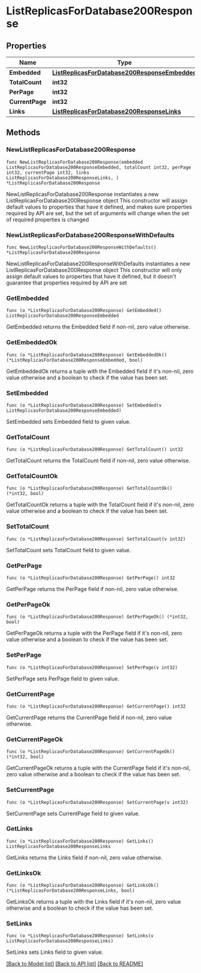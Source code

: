 # ListReplicasForDatabase200Response

## Properties

Name | Type | Description | Notes
------------ | ------------- | ------------- | -------------
**Embedded** | [**ListReplicasForDatabase200ResponseEmbedded**](ListReplicasForDatabase200ResponseEmbedded.md) |  | 
**TotalCount** | **int32** |  | 
**PerPage** | **int32** |  | 
**CurrentPage** | **int32** |  | 
**Links** | [**ListReplicasForDatabase200ResponseLinks**](ListReplicasForDatabase200ResponseLinks.md) |  | 

## Methods

### NewListReplicasForDatabase200Response

`func NewListReplicasForDatabase200Response(embedded ListReplicasForDatabase200ResponseEmbedded, totalCount int32, perPage int32, currentPage int32, links ListReplicasForDatabase200ResponseLinks, ) *ListReplicasForDatabase200Response`

NewListReplicasForDatabase200Response instantiates a new ListReplicasForDatabase200Response object
This constructor will assign default values to properties that have it defined,
and makes sure properties required by API are set, but the set of arguments
will change when the set of required properties is changed

### NewListReplicasForDatabase200ResponseWithDefaults

`func NewListReplicasForDatabase200ResponseWithDefaults() *ListReplicasForDatabase200Response`

NewListReplicasForDatabase200ResponseWithDefaults instantiates a new ListReplicasForDatabase200Response object
This constructor will only assign default values to properties that have it defined,
but it doesn't guarantee that properties required by API are set

### GetEmbedded

`func (o *ListReplicasForDatabase200Response) GetEmbedded() ListReplicasForDatabase200ResponseEmbedded`

GetEmbedded returns the Embedded field if non-nil, zero value otherwise.

### GetEmbeddedOk

`func (o *ListReplicasForDatabase200Response) GetEmbeddedOk() (*ListReplicasForDatabase200ResponseEmbedded, bool)`

GetEmbeddedOk returns a tuple with the Embedded field if it's non-nil, zero value otherwise
and a boolean to check if the value has been set.

### SetEmbedded

`func (o *ListReplicasForDatabase200Response) SetEmbedded(v ListReplicasForDatabase200ResponseEmbedded)`

SetEmbedded sets Embedded field to given value.


### GetTotalCount

`func (o *ListReplicasForDatabase200Response) GetTotalCount() int32`

GetTotalCount returns the TotalCount field if non-nil, zero value otherwise.

### GetTotalCountOk

`func (o *ListReplicasForDatabase200Response) GetTotalCountOk() (*int32, bool)`

GetTotalCountOk returns a tuple with the TotalCount field if it's non-nil, zero value otherwise
and a boolean to check if the value has been set.

### SetTotalCount

`func (o *ListReplicasForDatabase200Response) SetTotalCount(v int32)`

SetTotalCount sets TotalCount field to given value.


### GetPerPage

`func (o *ListReplicasForDatabase200Response) GetPerPage() int32`

GetPerPage returns the PerPage field if non-nil, zero value otherwise.

### GetPerPageOk

`func (o *ListReplicasForDatabase200Response) GetPerPageOk() (*int32, bool)`

GetPerPageOk returns a tuple with the PerPage field if it's non-nil, zero value otherwise
and a boolean to check if the value has been set.

### SetPerPage

`func (o *ListReplicasForDatabase200Response) SetPerPage(v int32)`

SetPerPage sets PerPage field to given value.


### GetCurrentPage

`func (o *ListReplicasForDatabase200Response) GetCurrentPage() int32`

GetCurrentPage returns the CurrentPage field if non-nil, zero value otherwise.

### GetCurrentPageOk

`func (o *ListReplicasForDatabase200Response) GetCurrentPageOk() (*int32, bool)`

GetCurrentPageOk returns a tuple with the CurrentPage field if it's non-nil, zero value otherwise
and a boolean to check if the value has been set.

### SetCurrentPage

`func (o *ListReplicasForDatabase200Response) SetCurrentPage(v int32)`

SetCurrentPage sets CurrentPage field to given value.


### GetLinks

`func (o *ListReplicasForDatabase200Response) GetLinks() ListReplicasForDatabase200ResponseLinks`

GetLinks returns the Links field if non-nil, zero value otherwise.

### GetLinksOk

`func (o *ListReplicasForDatabase200Response) GetLinksOk() (*ListReplicasForDatabase200ResponseLinks, bool)`

GetLinksOk returns a tuple with the Links field if it's non-nil, zero value otherwise
and a boolean to check if the value has been set.

### SetLinks

`func (o *ListReplicasForDatabase200Response) SetLinks(v ListReplicasForDatabase200ResponseLinks)`

SetLinks sets Links field to given value.



[[Back to Model list]](../README.md#documentation-for-models) [[Back to API list]](../README.md#documentation-for-api-endpoints) [[Back to README]](../README.md)


